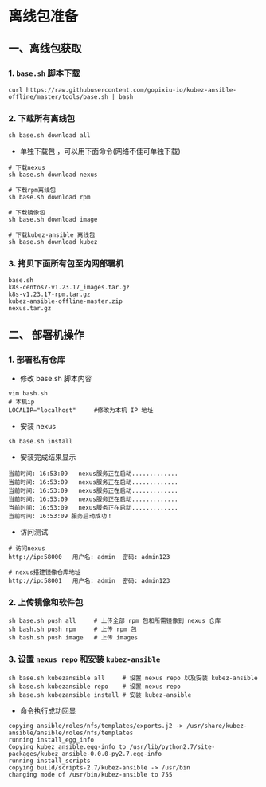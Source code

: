 # 离线包准备

## 一、离线包获取

### 1. `base.sh` 脚本下载
```shell
curl https://raw.githubusercontent.com/gopixiu-io/kubez-ansible-offline/master/tools/base.sh | bash
```

### 2. 下载所有离线包
```shell
sh base.sh download all
```

- 单独下载包 ，可以用下面命令(网络不佳可单独下载)

```shell
# 下载nexus
sh base.sh download nexus

# 下载rpm离线包
sh base.sh download rpm

# 下载镜像包
sh base.sh download image

# 下载kubez-ansible 离线包
sh base.sh download kubez
```

### 3. 拷贝下面所有包至内网部署机
```shell
base.sh
k8s-centos7-v1.23.17_images.tar.gz
k8s-v1.23.17-rpm.tar.gz
kubez-ansible-offline-master.zip
nexus.tar.gz
```

## 二、 部署机操作

### 1. 部署私有仓库

- 修改 base.sh 脚本内容

```shell
vim bash.sh
# 本机ip
LOCALIP="localhost"     #修改为本机 IP 地址
```
- 安装 nexus
```shell
sh base.sh install
```
- 安装完成结果显示
```shell
当前时间: 16:53:09   nexus服务正在启动.............
当前时间: 16:53:09   nexus服务正在启动.............
当前时间: 16:53:09   nexus服务正在启动.............
当前时间: 16:53:09   nexus服务正在启动.............
当前时间: 16:53:09   nexus服务正在启动.............
当前时间: 16:53:09 服务启动成功！
```

- 访问测试

```shell
# 访问nexus
http://ip:58000   用户名: admin  密码: admin123

# nexus搭建镜像仓库地址
http://ip:58001   用户名: admin  密码: admin123
```

### 2. 上传镜像和软件包

```shell
sh base.sh push all     # 上传全部 rpm 包和所需镜像到 nexus 仓库
sh bash.sh push rpm     # 上传 rpm 包
sh bash.sh push image   # 上传 images
```

### 3. 设置 `nexus repo` 和安装 `kubez-ansible`

```shell
sh base.sh kubezansible all     # 设置 nexus repo 以及安装 kubez-ansible
sh base.sh kubezansible repo    # 设置 nexus repo
sh base.sh kubezansible install # 安装 kubez-ansible
```

- 命令执行成功回显
```shell
copying ansible/roles/nfs/templates/exports.j2 -> /usr/share/kubez-ansible/ansible/roles/nfs/templates
running install_egg_info
Copying kubez_ansible.egg-info to /usr/lib/python2.7/site-packages/kubez_ansible-0.0.0-py2.7.egg-info
running install_scripts
copying build/scripts-2.7/kubez-ansible -> /usr/bin
changing mode of /usr/bin/kubez-ansible to 755
```
